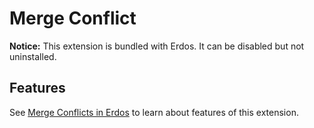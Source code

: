 # Merge Conflict

**Notice:** This extension is bundled with Erdos. It can be disabled but not uninstalled.

## Features

See [Merge Conflicts in Erdos](https://code.visualstudio.com/docs/editor/versioncontrol#_merge-conflicts) to learn about features of this extension.
